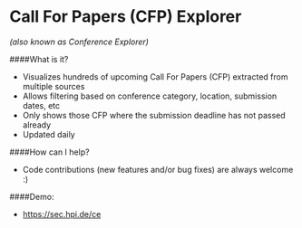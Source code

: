 Call For Papers (CFP) Explorer
=======
*(also known as Conference Explorer)*

####What is it?
* Visualizes hundreds of upcoming Call For Papers (CFP) extracted from multiple sources
* Allows filtering based on conference category, location, submission dates, etc
* Only shows those CFP where the submission deadline has not passed already
* Updated daily

####How can I help?
* Code contributions (new features and/or bug fixes) are always welcome :)

####Demo: 
* https://sec.hpi.de/ce
